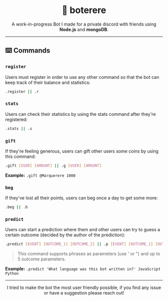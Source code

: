 <h1 align="center"> 🤖 boterere <br/></h1>

<p align="center"> A work-in-progress Bot I made for a private discord with friends using <b>Node.js</b> and <b>mongoDB</b>.</p>

---

## ⌨️ Commands

### `register`

Users must register in order to use any other command so that the bot can keep track of their balance and statistics:

```bash
.register || .r
```

### `stats`

Users can check their statistics by using the stats command after they're registered:

```bash
.stats || .s
```

### `gift`

If they're feeling generous, users can gift other users some coins by using this command:

```bash
.gift [USER] [AMOUNT] || .g [USER] [AMOUNT]
```

**Example:** `.gift @Marquerere 1000`

### `beg`

If they've lost all their points, users can beg once a day to get some more:

```bash
.beg || .b
```

### `predict`

Users can start a prediction where them and other users can try to guess a certain outcome (decided by the author of the prediction):

```bash
.predict [EVENT] [OUTCOME_1] [OUTCOME_2] || .p [EVENT] [OUTCOME_1] [OUTCOME_2]
```
> This command supports phrases as parameters (use ' or ") and up to 5 outcome parameters.

**Example:** `.predict 'What language was this bot written in?' JavaScript Python`


---

<p align="center">I tried to make the bot the most user friendly possible, if you find any issue or have a suggestion please reach out!</p>
